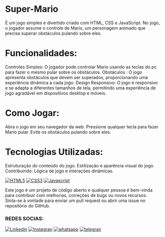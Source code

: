 # Super-Mario

É um jogo simples e divertido criado com HTML, CSS e JavaScript. No jogo, o jogador assume o controle de Mario, um personagem animado que precisa superar obstáculos pulando sobre eles.

# Funcionalidades:

Controles Simples: O jogador pode controlar Mario usando as teclas do pc para fazer o  mesmo pular sobre os obstáculos.
Obstáculos : O jogo apresenta  obstáculos que devem ser superados, proporcionando uma experiência dinâmica a cada jogo.
Design Responsivo: O jogo é responsivo e se adapta a diferentes tamanhos de tela, permitindo uma experiência de jogo agradável em dispositivos desktop e móveis.
# Como Jogar:

Abra o jogo em seu navegador da web.
Pressione qualquer  tecla para fazer Mario pular.
Evite os obstáculos pulando sobre eles.

# Tecnologias Utilizadas:
Estruturação do conteúdo do jogo.
Estilização e aparência visual do jogo.
Contribuindo: Lógica de jogo e interações dinâmicas.

[![HTML5](https://img.shields.io/badge/HTML5-E34F26?style=for-the-badge&logo=html5&logoColor=white
)]()
[![CSS3](https://img.shields.io/badge/CSS3-1572B6?style=for-the-badge&logo=css3&logoColor=white
)]()
[![Javascript](https://img.shields.io/badge/JavaScript-F7DF1E?style=for-the-badge&logo=javascript&logoColor=black
)]()

Este jogo é um projeto de código aberto e qualquer pessoa é bem-vinda para contribuir com melhorias, correções de bugs ou novos recursos. Sinta-se à vontade para enviar um pull request ou abrir uma issue no repositório do GitHub.

### REDES SOCIAS:

[![Linkedin](https://img.shields.io/badge/LinkedIn-0077B5?style=for-the-badge&logo=linkedin&logoColor=white)](https://www.linkedin.com/in/nayara-de-sousa-silva-425b6b238)
[![Instagran](https://img.shields.io/badge/Instagram-E4405F?style=for-the-badge&logo=instagram&logoColor=white)](https://instagran.com/nayarade77?igshid=ZDdkNTZiNTM=)
[![whatsapp](https://img.shields.io/badge/WhatsApp-25D366?style=for-the-badge&logo=whatsapp&logoColor=white
)](https://wa.me/5519983607624?text=Ol%C3%A1+%F0%9F%91%8B%2C++tudo+bem%3F)
[![telegran](https://img.shields.io/badge/Telegram-2CA5E0?style=for-the-badge&logo=telegram&logoColor=white
)](https://t.me/@Nayara_ackerman)
